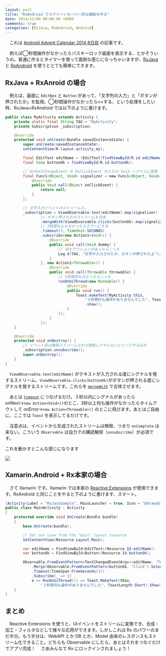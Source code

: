 ```yaml
---
layout: post
title: "RxAndroid でスクリーンセーバー的な機能を作る"
date: 2014/12/09 00:00:00 +0900
comments: true
categories: [RxJava, RxAndroid, Android]
---
```

　これは [Android Advent Calendar 2014 8日目](http://qiita.com/advent-calendar/2014/android) の記事です。

　例えば◯秒間操作がなかったらパスキーロック画面を表示する、とかそういうの。普通に作るとタイマーを使って面倒な感じになっちゃいますが、[RxJava](https://github.com/ReactiveX/RxJava) と [RxAndroid](https://github.com/ReactiveX/RxAndroid) を使うととても簡単にできます。
<!--more-->

## RxJava + RxAnroid の場合

　例えば、画面に ``EditBox`` と ``Button`` があって、「文字列の入力」と「ボタンが押されたか」を監視、◯秒間操作がなかったら××する、という処理をしたい時、RxJava+RxAndroid では以下のように書けます。

```java MyActivity.java
public class MyActivity extends Activity {
    private static final String TAG = "MyActivity";
    private Subscription _subscription;

    @Override
    protected void onCreate(Bundle savedInstanceState) {
        super.onCreate(savedInstanceState);
        setContentView(R.layout.activity_my);

        final EditText editName = (EditText)findViewById(R.id.editName);
        final View buttonOk = findViewById(R.id.buttonOk);

        // OnTextChangeEvent や OnClickEvent をただの Void シグナルに変換
        final Func1<Object, Void> signalizer = new Func1<Object, Void>() {
            @Override
            public Void call(Object onClickEvent) {
                return null;
            }
        };

        // 文字入力イベントのストリームと…
        _subscription = ViewObservable.text(editName).map(signalizer)
                // ボタン押されたのストリームを合体
                .mergeWith(ViewObservable.clicks(buttonOk).map(signalizer))
                // 3秒間なんもなかったらエラーにする
                .timeout(3, TimeUnit.SECONDS)
                .subscribe(new Action1<Void>() {
                    @Override
                    public void call(Void dummy) {
                        // 何かアクションがあったらこっち
                        Log.d(TAG, "文字が入力されたか、ボタンが押されたよ");
                    }
                }, new Action1<Throwable>() {
                    @Override
                    public void call(Throwable throwable) {
                        // 3秒間何もなかったらこっち
                        runOnUiThread(new Runnable() {
                            @Override
                            public void run() {
                                Toast.makeText(MyActivity.this, 
                                    "３秒間何も操作がありませんでした", Toast.LENGTH_SHORT)
                                    .show();
                            }
                        });
                    }
                });
    }

    @Override
    protected void onDestroy() {
        // イベント系は無限ストリームだから開放してやらないとリークするはず
        _subscription.unsubscribe();
        super.onDestroy();
    }
}
```

　``ViewObservable.text(editName)`` がテキストが入力される度にシグナルを発するストリーム、``ViewObservable.clicks(buttonOk)``がボタンが押される度にシグナルを発するストリームです。これらを [``mergeWith``](http://rxmarbles.com/#merge) で合体させます。

　あとは [``timeout``](https://github.com/ReactiveX/RxJava/wiki/Filtering-Observables#timeout) につなげるだけ。３秒以内にシグナルがあったら onNext→``new Action<Void>()``のとこ、3秒以上何も操作がなかったらタイムアウトして onError→``new Action<Throwable>()`` のとこに飛びます。あとはご自由に、ここでは ``Toast`` を表示してるだけです。

　注意点は、イベントから生成されたストリームは無限、つまり ``onComplete`` は来ない。こういう ``Observable`` は自力での購読解除（``unsubscribe``）が必須です。

これを動かすとこんな感じになります

![](https://dl.dropboxusercontent.com/u/264530/qiita/make_screensaver_using_rxjava_01.gif)
## Xamarin.Android + Rx本家の場合

　さて Xamarin です。Xamarin では本家の [Reactive Extensions](https://rx.codeplex.com/) が使用できます。RxAndroid と同じことをやると下のように書けます、スマート。

```csharp MainActivity.cs
[Activity(Label = "RxJavaSample", MainLauncher = true, Icon = "@drawable/icon")]
public class MainActivity : Activity
{
    protected override void OnCreate(Bundle bundle)
    {
        base.OnCreate(bundle);

        // Set our view from the "main" layout resource
        SetContentView(Resource.Layout.Main);

        var editName = FindViewById<EditText>(Resource.Id.editName);
        var buttonOk = FindViewById<Button>(Resource.Id.buttonOk);

        Observable.FromEventPattern<TextChangedEventArgs>(editName, "TextChanged").Select(_=>true)
            .Merge(Observable.FromEventPattern(buttonOk, "Click").Select(_=>true))
            .Timeout(TimeSpan.FromSeconds(3))
            .Subscribe(_ => {} , 
            e => RunOnUiThread(() => Toast.MakeText(this, 
                "３秒間何も操作がありませんでした", ToastLength.Short).Show()));
    }
}
```

## まとめ

　Reactive Extensions を使うと、UIイベントをストリームに変換でき、合成・加工・フィルタなどして様々な応用ができます。しかしこれは Rx のパワーのまだ半分。もう半分は、WebAPI とか DB とか、Model 由来のレスポンスもストリーム化できること。どちらも Observable にしたら、あとはそれをつなぐだけでアプリ完成！
　さあみんなで Rx にロックインされましょう！
